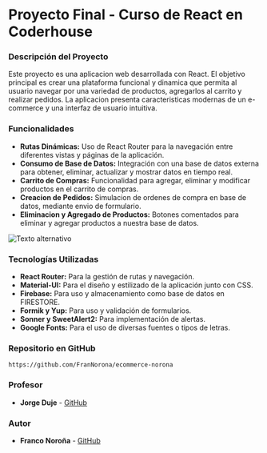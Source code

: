 # Proyecto Final - Curso de React en Coderhouse

### Descripción del Proyecto

Este proyecto es una aplicacion web desarrollada con React. El objetivo principal es crear una plataforma funcional y dinamica que permita al usuario navegar por una variedad de productos, agregarlos al carrito y realizar pedidos. La aplicacion presenta caracteristicas modernas de un e-commerce y una interfaz de usuario intuitiva.

### Funcionalidades

- **Rutas Dinámicas:** Uso de React Router para la navegación entre diferentes vistas y páginas de la aplicación.
- **Consumo de Base de Datos:** Integración con una base de datos externa para obtener, eliminar, actualizar y mostrar datos en tiempo real.
- **Carrito de Compras:** Funcionalidad para agregar, eliminar y modificar productos en el carrito de compras.
- **Creacion de Pedidos:** Simulacion de ordenes de compra en base de datos, mediante envio de formulario.
- **Eliminacion y Agregado de Productos:** Botones comentados para eliminar y agregar productos a nuestra base de datos.

![Texto alternativo](https://res.cloudinary.com/dmhprmqnk/image/upload/v1722554358/screenshot_rlng8a.png)

### Tecnologías Utilizadas

- **React Router:** Para la gestión de rutas y navegación.
- **Material-UI:** Para el diseño y estilizado de la aplicación junto con CSS.
- **Firebase:** Para uso y almacenamiento como base de datos en FIRESTORE.
- **Formik y Yup:** Para uso y validación de formularios.
- **Sonner y SweetAlert2:** Para implementación de alertas.
- **Google Fonts:** Para el uso de diversas fuentes o tipos de letras.

### Repositorio en GitHub

```
https://github.com/FranNorona/ecommerce-norona
```

### Profesor

- **Jorge Duje** - [GitHub](https://github.com/jorgeduje)

### Autor

- **Franco Noroña** - [GitHub](https://github.com/FranNorona)

